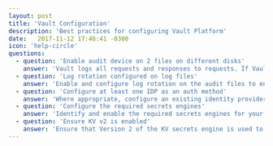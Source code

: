 ```yaml
---
layout: post
title: 'Vault Configuration'
description: 'Best practices for configuring Vault Platform'
date:   2017-11-12 17:46:41 -0300
icon: 'help-circle'
questions:
  - question: 'Enable audit device on 2 files on different disks'
    answer: 'Vault logs all requests and responses to requests. If Vault is unable to log requests and responses to these requests, it will immediately seize operations. To provide redundancy, each vault node should have 2 file audit devices enabled on separate volumes on separate disks.'
  - question: 'Log rotation configured on log files'
    answer: 'Enable and configure log rotation on the audit files to ensure the disks do not fill up and cause a vault outage'
  - question: 'Configure at least one IDP as an auth method'
    answer: 'Where appropriate, configure an existing identity provider (or multiple if required) as an authentication method in Vault.'
  - question: 'Configure the required secrets engines'
    answer: 'Identify and enable the required secrets engines for your business and technical use cases.'
  - question: 'Ensure KV v2 is enabled'
    answer: 'Ensure that Version 2 of the KV secrets engine is used to enable secrets versioning.'
---
```



